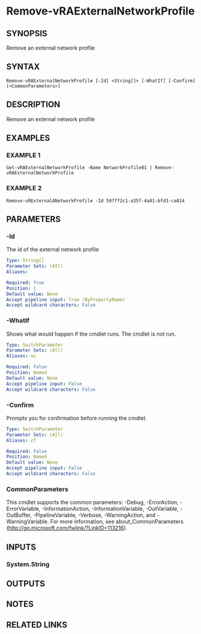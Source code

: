 # Remove-vRAExternalNetworkProfile

## SYNOPSIS
Remove an external network profile

## SYNTAX

```
Remove-vRAExternalNetworkProfile [-Id] <String[]> [-WhatIf] [-Confirm] [<CommonParameters>]
```

## DESCRIPTION
Remove an external network profile

## EXAMPLES

### EXAMPLE 1
```
Get-vRAExternalNetworkProfile -Name NetworkProfile01 | Remove-vRAExternalNetworkProfile
```

### EXAMPLE 2
```
Remove-vRExternalANetworkProfile -Id 597ff2c1-a35f-4a81-bfd3-ca014
```

## PARAMETERS

### -Id
The id of the external network profile

```yaml
Type: String[]
Parameter Sets: (All)
Aliases:

Required: True
Position: 1
Default value: None
Accept pipeline input: True (ByPropertyName)
Accept wildcard characters: False
```

### -WhatIf
Shows what would happen if the cmdlet runs.
The cmdlet is not run.

```yaml
Type: SwitchParameter
Parameter Sets: (All)
Aliases: wi

Required: False
Position: Named
Default value: None
Accept pipeline input: False
Accept wildcard characters: False
```

### -Confirm
Prompts you for confirmation before running the cmdlet.

```yaml
Type: SwitchParameter
Parameter Sets: (All)
Aliases: cf

Required: False
Position: Named
Default value: None
Accept pipeline input: False
Accept wildcard characters: False
```

### CommonParameters
This cmdlet supports the common parameters: -Debug, -ErrorAction, -ErrorVariable, -InformationAction, -InformationVariable, -OutVariable, -OutBuffer, -PipelineVariable, -Verbose, -WarningAction, and -WarningVariable.
For more information, see about_CommonParameters (http://go.microsoft.com/fwlink/?LinkID=113216).

## INPUTS

### System.String

## OUTPUTS

## NOTES

## RELATED LINKS
